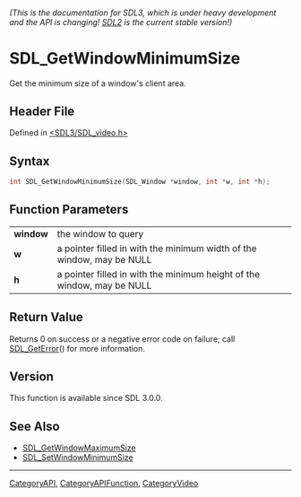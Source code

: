 ###### (This is the documentation for SDL3, which is under heavy development and the API is changing! [SDL2](https://wiki.libsdl.org/SDL2/) is the current stable version!)
# SDL_GetWindowMinimumSize

Get the minimum size of a window's client area.

## Header File

Defined in [<SDL3/SDL_video.h>](https://github.com/libsdl-org/SDL/blob/main/include/SDL3/SDL_video.h)

## Syntax

```c
int SDL_GetWindowMinimumSize(SDL_Window *window, int *w, int *h);
```

## Function Parameters

|                |                                                                        |
| -------------- | ---------------------------------------------------------------------- |
| **window**     | the window to query                                                    |
| **w**          | a pointer filled in with the minimum width of the window, may be NULL  |
| **h**          | a pointer filled in with the minimum height of the window, may be NULL |

## Return Value

Returns 0 on success or a negative error code on failure; call
[SDL_GetError](SDL_GetError)() for more information.

## Version

This function is available since SDL 3.0.0.

## See Also

- [SDL_GetWindowMaximumSize](SDL_GetWindowMaximumSize)
- [SDL_SetWindowMinimumSize](SDL_SetWindowMinimumSize)

----
[CategoryAPI](CategoryAPI), [CategoryAPIFunction](CategoryAPIFunction), [CategoryVideo](CategoryVideo)

